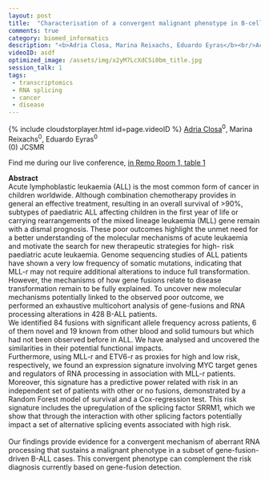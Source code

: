 ```yaml
---
layout: post
title:  "Characterisation of a convergent malignant phenotype in B-cell acute lymphoblastic leukaemia"
comments: true
category: biomed_informatics
description: "<b>Adria Closa, Marina Reixachs, Eduardo Eyras</b><br/>Acute lymphoblastic leukaemia (ALL) is the most co..."
videoID: asdf
optimized_image: /assets/img/x2yM7LcXdCSi0bm_title.jpg
session_talk: 1
tags:
 - transcriptomics
 - RNA splicing
 - cancer
 - disease
---
```

{% include cloudstorplayer.html id=page.videoID %}
<u>Adria Closa</u><sup>0</sup>, Marina Reixachs<sup>0</sup>, Eduardo Eyras<sup>0</sup><br/>
\(0\) JCSMR

Find me during our live conference, [in Remo Room 1, table 1](https://remo.co)

<b>Abstract</b><br/>
Acute lymphoblastic leukaemia \(ALL\) is the most common form of cancer in children worldwide. Although combination chemotherapy provides in general an effective treatment, resulting in an overall survival of &gt;90%, subtypes of paediatric ALL affecting children in the first year of life or carrying rearrangements of the mixed lineage leukaemia \(MLL\) gene remain with a dismal prognosis. These poor outcomes highlight the unmet need for a better understanding of the molecular mechanisms of acute leukaemia and motivate the search for new therapeutic strategies for high- risk paediatric acute leukaemia. Genome sequencing studies of ALL patients have shown a very low frequency of somatic mutations, indicating that MLL-r may not require additional alterations to induce full transformation. However, the mechanisms of how gene fusions relate to disease transformation remain to be fully explained. To uncover new molecular mechanisms potentially linked to the observed poor outcome, we performed an exhaustive multicohort analysis of gene-fusions and RNA processing alterations in 428 B-ALL patients.<br/>We identified 84 fusions with significant allele frequency across patients, 6 of them novel and 19 known from other blood and solid tumours but which had not been observed before in ALL. We have analysed and uncovered the similarities in their potential functional impacts.<br/>Furthermore, using MLL-r and ETV6-r as proxies for high and low risk, respectively, we found an expression signature involving MYC target genes and regulators of RNA processing in association with MLL-r patients. Moreover, this signature has a predictive power related with risk in an independent set of patients with other or no fusions, demonstrated by a Random Forest model of survival and a Cox-regression test. This risk signature includes the upregulation of the splicing factor SRRM1, which we show that through the interaction with other splicing factors potentially impact a set of alternative splicing events associated with high risk. <br/><br/>Our findings provide evidence for a convergent mechanism of aberrant RNA processing that sustains a malignant phenotype in a subset of gene-fusion-driven B-ALL cases. This convergent phenotype can complement the risk diagnosis currently based on gene-fusion detection.
